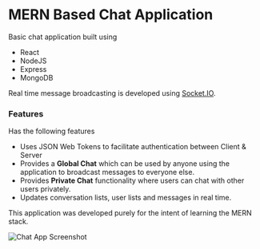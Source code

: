 # MERN Based Chat Application

Basic chat application built using
* React
* NodeJS
* Express
* MongoDB

Real time message broadcasting is developed using [Socket.IO](https://socket.io/).

### Features

Has the following features
* Uses JSON Web Tokens to facilitate authentication between Client & Server
* Provides a **Global Chat** which can be used by anyone using the application to broadcast messages to everyone else.
* Provides **Private Chat** functionality where users can chat with other users privately.
* Updates conversation lists, user lists and messages in real time.


This application was developed purely for the intent of learning the MERN stack.

![Chat App Screenshot](https://i.imgur.com/JBB48Kz.png)
